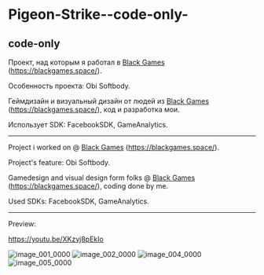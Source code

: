 # Pigeon-Strike--code-only-
 ## code-only

Проект, над которым я работал в [Black Games](https://github.com/blackgames-space) (https://blackgames.space/).

Особенность проекта: Obi Softbody.

Геймдизайн и визуальный дизайн от людей из [Black Games](https://github.com/blackgames-space) (https://blackgames.space/), код и разработка мои.

Использует SDK: FacebookSDK, GameAnalytics.

---

Project i worked on @ [Black Games](https://github.com/blackgames-space) (https://blackgames.space/).

Project's feature: Obi Softbody.

Gamedesign and visual design form folks @ [Black Games](https://github.com/blackgames-space) (https://blackgames.space/), coding done by me.

Used SDKs: FacebookSDK, GameAnalytics.

---

Preview: 

https://youtu.be/XKzvj8pEkIo

![image_001_0000](Previews/image_001_0000.jpg)
![image_002_0000](Previews/image_002_0000.jpg)
![image_004_0000](Previews/image_004_0000.jpg)
![image_005_0000](Previews/image_005_0000.jpg)

